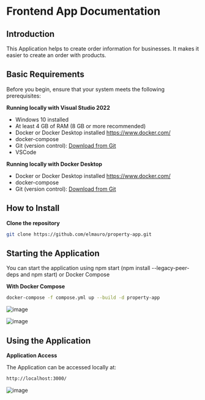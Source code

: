 # Frontend App Documentation

## Introduction

This Application helps to create order information for businesses. It makes it easier to create an order with products.

## Basic Requirements

Before you begin, ensure that your system meets the following prerequisites:

**Running locally with Visual Studio 2022**
- Windows 10 installed
- At least 4 GB of RAM (8 GB or more recommended)
- Docker or Docker Desktop installed https://www.docker.com/
- docker-compose
- Git (version control): [Download from Git](https://git-scm.com/)
- VSCode

**Running locally with Docker Desktop**
- Docker or Docker Desktop installed https://www.docker.com/
- docker-compose
- Git (version control): [Download from Git](https://git-scm.com/)

## How to Install

**Clone the repository**
```sh
git clone https://github.com/elmauro/property-app.git
```

## Starting the Application

You can start the application using npm start (npm install --legacy-peer-deps and npm start)  or Docker Compose

**With Docker Compose**

```sh
docker-compose -f compose.yml up --build -d property-app
```

![image](https://github.com/user-attachments/assets/c5d9b11f-ef47-4f62-817a-a93f38302f49)

![image](https://github.com/elmauro/product-service/assets/9219845/b737f711-ecd1-4a4b-9d03-4590d132775e)

## Using the Application

**Application Access**

The Application can be accessed locally at:

```sh
http://localhost:3000/
```

![image](https://github.com/user-attachments/assets/82b67644-a9e5-4448-a927-ae7044c62993)
